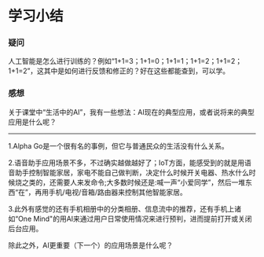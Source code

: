 # 学习小结

### 疑问

人工智能是怎么进行训练的？例如“1+1=3；1+1=0；1+1=1；1+1=2；1+1=2；1+1=2”，这其中是如何进行反馈和修正的？好在这些都能查到，可以学。

### 感想

关于课堂中“生活中的AI”，我有一些想法：AI现在的典型应用，或者说将来的典型应用是什么呢？

***

1.Alpha Go是一个很有名的事例，但它与普通民众的生活没有什么关系。

2.语音助手应用场景不多，不过确实越做越好了；IoT方面，能感受到的就是用语音助手控制智能家居，家电不能自己做判断，决定什么时候开关电器、热水什么时候烧之类的，还需要人来发命令;大多数时候还是:喊一声“小爱同学”，然后一堆东西“在”，再用手机/电视/音箱/路由器来控制其他智能家居。

3.此外有感觉的还有手机相册中的分类相册、信息流中的推荐，还有手机上诸如“One Mind"的用AI来通过用户日常使用情况来进行预判，进而提前打开或关闭后台应用。

除此之外，AI更重要（下一个）的应用场景是什么呢？
